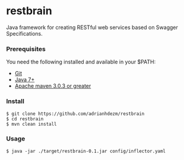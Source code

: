 # restbrain
Java framework for creating RESTful web services based on Swagger Specifications.

### Prerequisites
You need the following installed and available in your $PATH:
* [Git](https://git-scm.com)
* [Java 7+](http://java.oracle.com)
* [Apache maven 3.0.3 or greater](http://maven.apache.org/)

### Install
```
$ git clone https://github.com/adrianhdezm/restbrain
$ cd restbrain
$ mvn clean install
```

### Usage

```
$ java -jar ./target/restbrain-0.1.jar config/inflector.yaml
```